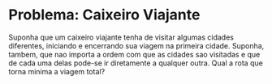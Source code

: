# Problema: Caixeiro Viajante

Suponha que um caixeiro viajante tenha de visitar algumas cidades diferentes,
iniciando e encerrando sua viagem na primeira cidade. Suponha, tambem, que nao
importa a ordem com que as cidades sao visitadas e que de cada uma delas pode-se
ir diretamente a qualquer outra. Qual a rota que torna minima a viagem total?


